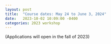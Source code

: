 ```yaml
---
layout: post
title:  "Course dates: May 24 to June 3, 2024"
date:   2023-10-02 10:09:00 -0400
categories: 2023 workshop
---
```

(Applications will open in the fall of 2023)

